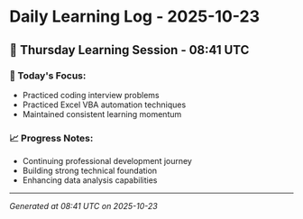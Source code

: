 # Daily Learning Log - 2025-10-23

## 📅 Thursday Learning Session - 08:41 UTC

### 🎯 Today's Focus:
- Practiced coding interview problems
- Practiced Excel VBA automation techniques
- Maintained consistent learning momentum

### 📈 Progress Notes:
- Continuing professional development journey
- Building strong technical foundation
- Enhancing data analysis capabilities

---
*Generated at 08:41 UTC on 2025-10-23*
